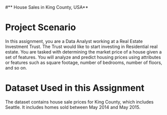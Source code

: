#** House Sales in King County, USA**

# Project Scenario
In this assignment, you are a Data Analyst working at a Real Estate Investment Trust. The Trust would like to start investing in Residential real estate. 
You are tasked with determining the market price of a house given a set of features. You will analyze and predict housing prices using attributes 
or features such as square footage, number of bedrooms, number of floors, and so on. 

# Dataset Used in this Assignment

The dataset contains house sale prices for King County, which includes Seattle. It includes homes sold between May 2014 and May 2015.
